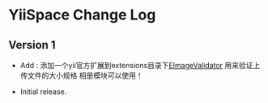 YiiSpace Change Log
==========================

Version 1
---------

- Add : 添加一个yii官方扩展到extensions目录下[EImageValidator](http://www.yiiframework.com/extension/eimagevalidator/)
        用来验证上传文件的大小规格 相册模块可以使用！

- Initial release.